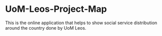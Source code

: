# UoM-Leos-Project-Map
This is the online application that helps to show social service distribution around the country done by UoM Leos.
